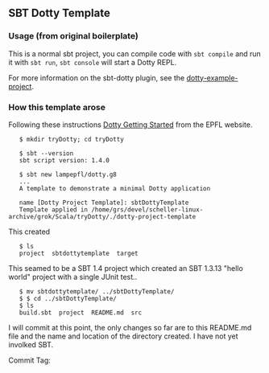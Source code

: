 ## SBT Dotty Template

### Usage (from original boilerplate)

This is a normal sbt project, you can compile code
with `sbt compile` and run it with `sbt run`,
`sbt console` will start a Dotty REPL.

For more information on the sbt-dotty plugin, see the
[dotty-example-project](https://github.com/lampepfl/dotty-example-project/blob/master/README.md).

### How this template arose 
Following these instructions
[Dotty Getting Started](http://dotty.epfl.ch/docs/usage/getting-started.html)
from the EPFL website.
```
   $ mkdir tryDotty; cd tryDotty

   $ sbt --version
   sbt script version: 1.4.0

   $ sbt new lampepfl/dotty.g8
   ...
   A template to demonstrate a minimal Dotty application 
   
   name [Dotty Project Template]: sbtDottyTemplate
   Template applied in /home/grs/devel/scheller-linux-archive/grok/Scala/tryDotty/./dotty-project-template
```
This created
```
   $ ls
   project  sbtdottytemplate  target
```
This seamed to be a SBT 1.4 project which created an SBT 1.3.13
"hello world" project with a single JUnit test..
```
   $ mv sbtdottytemplate/ ../sbtDottyTemplate/
   $ $ cd ../sbtDottyTemplate/
   $ ls
   build.sbt  project  README.md  src
```
I will commit at this point, the only changes so far are
to this README.md file and the name and location of the
directory created.  I have not yet involked SBT.

Commit Tag: 

